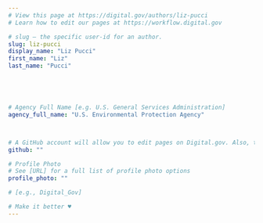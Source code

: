 ```yaml
---
# View this page at https://digital.gov/authors/liz-pucci
# Learn how to edit our pages at https://workflow.digital.gov

# slug — the specific user-id for an author.
slug: liz-pucci
display_name: "Liz Pucci"
first_name: "Liz"
last_name: "Pucci"





# Agency Full Name [e.g. U.S. General Services Administration]
agency_full_name: "U.S. Environmental Protection Agency"



# A GitHub account will allow you to edit pages on Digital.gov. Also, the image used in your GitHub account can be used to populate your digital.gov profile photo. Learn more about getting a Github account at [URL]
github: ""

# Profile Photo
# See [URL] for a full list of profile photo options
profile_photo: ""

# [e.g., Digital_Gov]

# Make it better ♥
---
```

